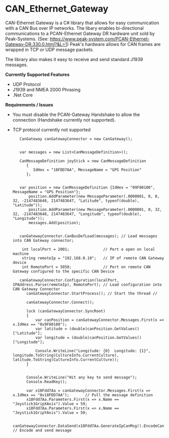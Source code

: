 # CAN_Ethernet_Gateway


CAN-Ethernet Gateway is a C# library that allows for easy communication with a CAN Bus over IP networks. 
 The libary enables bi-directional communications to a PCAN-Ethernet Gateway DR hardware unit sold by Peak-Systems.
  (See: https://www.peak-system.com/PCAN-Ethernet-Gateway-DR.330.0.html?&L=1) 
  Peak's hardware allows for CAN frames are wrapped in TCP or UDP message packets. 

The library also makes it easy to receive and send standard J1939 messages. 


<b>Currently Supported Features</b>
- UDP Protocol
- J1939 and NMEA 2000 Phrasing
- .Net Core

<b>Requirements / Issues</b>
- You must disable the PCAN-Gateway Handshake to allow the connection (Handshake currently not supported).
- TCP protocol currently not supported



         CanGateway canGatewayConnector = new CanGateway();


         var messages = new List<CanMessageDefinition>();
 
         CanMessageDefinition joyStick = new CanMessageDefinition
            {
               IdHex = "18FDD7AA", MessageName = "GPS Position"
            }; 
 

         var position = new CanMessageDefinition {IdHex = "09F80100", MessageName = "GPS Position"};
             position.AddParameter(new MessageParameter(.0000001, 0, 0, 32, -2147483648, 2147483647, "Latitude", typeof(double), "Latitude"));
             position.AddParameter(new MessageParameter(.0000001, 0, 32, 32, -2147483648, 2147483647, "Longitude", typeof(double), "Longitude"));
             messages.Add(position);


         canGatewayConnector.CanBusDefLoad(messages); // Load messages into CAN Gateway connector;

          int localPort = 2001;               // Port o open on local machine
          string remoteIp = "192.168.0.10";   // IP of remote CAN Gateway device
          int RemotePort = 5050;              // Port on remote CAN Gateway configured to the specific CAN Device

         canGatewayConnector.Configuration(localPort, IPAddress.Parse(remoteIp), RemotePort); // Load configuration into CAN Gateway Connector
            canGatewayConnector.StartProcess(); // Start the thread //

            canGatewayConnector.Connect();
            
            lock (canGatewayConnector.SyncRoot)
            {
                var canPosition = canGatewayConnector.Messages.First(x => x.IdHex == "0x9F80100");
                var latitude = (double)canPosition.GetValues()["Latitude"];
                var longitude = (double)canPosition.GetValues()["Longitude"];

                Console.WriteLine("Longitude: {0}  Longitude: {1}", longitude.ToString(CultureInfo.CurrentCulture), latitude.ToString(CultureInfo.CurrentCulture));
            }


            Console.WriteLine("Hit any key to send message");
            Console.ReadKey();

            var x18Fdd7Aa = canGatewayConnector.Messages.First(x => x.IdHex == "0x18FDD7AA");       // Pull the message definition
            x18Fdd7Aa.Parameters.First(x => x.Name == "Joystick1GripXAxis").Value = 59;
            x18Fdd7Aa.Parameters.First(x => x.Name == "Joystick1GripYAxis").Value = 50;

            canGatewayConnector.DataSend(x18Fdd7Aa.GenerateIpCanMsg().EncodeCanPacket()); // Encode and send message
            
